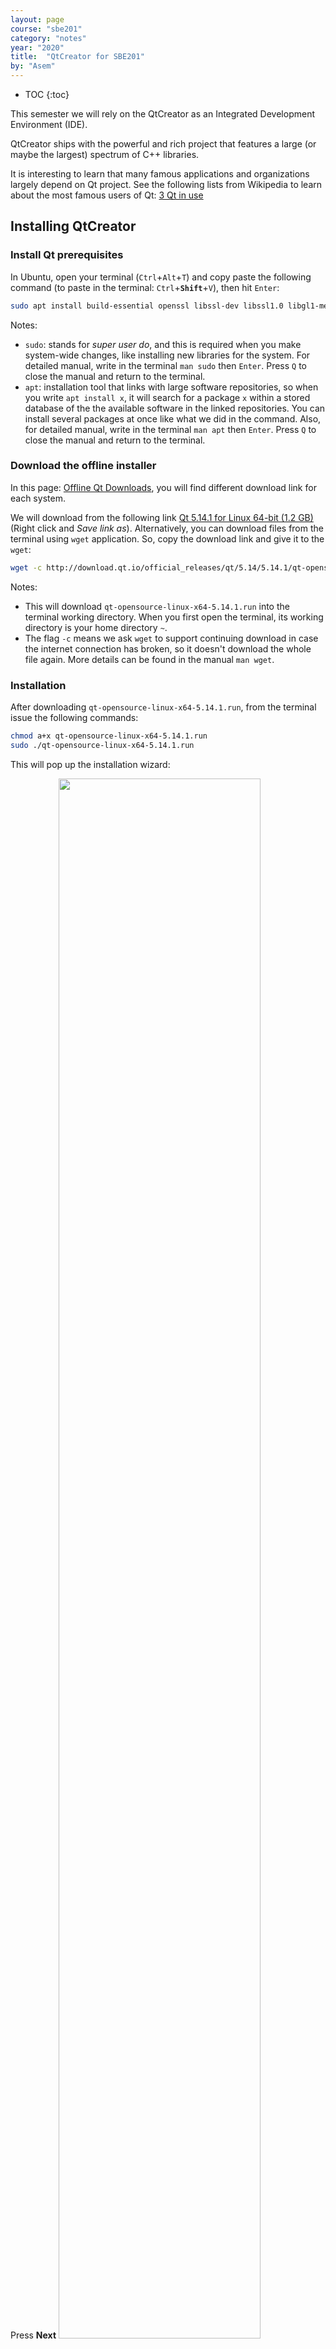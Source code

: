 ```yaml
---
layout: page
course: "sbe201"
category: "notes"
year: "2020"
title:  "QtCreator for SBE201"
by: "Asem"
---
```


* TOC
{:toc}


This semester we will rely on the QtCreator as an Integrated Development Environment (IDE).

QtCreator ships with the powerful and rich project that features a large (or maybe the largest) spectrum of C++ libraries.

It is interesting to learn that many famous applications and organizations largely depend on Qt project. See the following lists from Wikipedia to learn about the most famous users of Qt: [3 Qt in use](https://en.wikipedia.org/wiki/Qt_(software)#Qt_in_use)


## Installing QtCreator

### Install Qt prerequisites

In Ubuntu, open your terminal (`Ctrl`+`Alt`+`T`) and copy paste the following command (to paste in the terminal: `Ctrl`+**`Shift`**+`V`), then hit `Enter`:

```bash
sudo apt install build-essential openssl libssl-dev libssl1.0 libgl1-mesa-dev wget
```

<div class="alert alert-primary" role="alert">

<i class="fas fa-info"></i> Notes:

* `sudo`: stands for _super user do_, and this is required when you make system-wide changes, like installing new libraries for the system. For detailed manual, write in the terminal `man sudo` then `Enter`. Press `Q` to close the manual and return to the terminal.
* `apt`: installation tool that links with large software repositories, so when you write `apt install x`, it will search for a package `x` within a stored database of the the available software in the linked repositories. You can install several packages at once like what we did in the command. Also, for detailed manual, write in the terminal `man apt` then `Enter`. Press `Q` to close the manual and return to the terminal.

</div>


### Download the offline installer

In this page: [Offline Qt Downloads](https://www.qt.io/offline-installers), you will find different download link for each system.

We will download from the following link [Qt 5.14.1 for Linux 64-bit (1.2 GB)](http://download.qt.io/official_releases/qt/5.14/5.14.1/qt-opensource-linux-x64-5.14.1.run) (Right click and _Save link as_). Alternatively, you can download files from the terminal using `wget` application. So, copy the download link and give it to the `wget`:

```bash
wget -c http://download.qt.io/official_releases/qt/5.14/5.14.1/qt-opensource-linux-x64-5.14.1.run
```

<div class="alert alert-primary" role="alert">

<i class="fas fa-info"></i> Notes:

* This will download `qt-opensource-linux-x64-5.14.1.run` into the terminal working directory. When you first open the terminal, its working directory is your home directory `~`.
* The flag `-c` means we ask `wget` to support continuing download in case the internet connection has broken, so it doesn't download the whole file again. More details can be found in the manual `man wget`.

</div>

### Installation

After downloading `qt-opensource-linux-x64-5.14.1.run`, from the terminal issue the following commands:

```bash
chmod a+x qt-opensource-linux-x64-5.14.1.run
sudo ./qt-opensource-linux-x64-5.14.1.run
```

This will pop up the installation wizard:

Press **Next**
<img src="../media/qt1.png" style="width:80%">

Create an account for the first time, then press **Next**:

<img src="../media/qt2.png" style="width:80%">

Tick for your consent to the obligations shown

<img src="../media/qt3.png" style="width:80%">

**Next**

<img src="../media/qt4.png" style="width:80%">

Specify the location of the installation, then **Next**:

<img src="../media/qt5.png" style="width:80%">

Just select the two items highlighted, then **Next**:

<img src="../media/qt6.png" style="width:80%">

**Agree** for the listed licenses, then **Next**:

<img src="../media/qt7.png" style="width:80%">

Finally proceed with **Install**, and **Finish**.

### Run your QtCreator

For the first time, open the Ubuntu dash <img src="../media/dash.png" style="height:1em;width:1em;"> (at the left bottom corner), then look for _Qt_.
Alternatively, run directly from the terminal using:

```bash
/opt/Qt5.14.1/Tools/QtCreator/bin/qtcreator.sh
```

Finally, to add the QtCreator to the menu on the left as a shortcut, right click on the icon, then press _Add to the favourites_.

<img src="../media/qt8.png" style="width:80%">


## Running your first project

Open QtCreator, and from the menu bar press **File**->**New File or Project..**

<img src="../media/qt9.png" style="width:80%">


From the dialog menu, select **Application**->**Qt Console Application**->**Choose**

<img src="../media/qt10.png" style="width:80%">


Select the location and the name of the project

<img src="../media/qt10.png" style="width:80%">

<div class="alert alert-primary" role="alert">

<i class="fas fa-info"></i> Note:

* Avoid using spaces in a file or a folder name. Instead, use `-` or `_` to separate words. Alternatively, you may use _PascalCase_ naming convention.

</div>


Use **CMake** as a build system:

<img src="../media/qt11.png" style="width:80%">


Now leave this as it is:

<img src="../media/qt12.png" style="width:80%">


Leave as it is:

<img src="../media/qt13.png" style="width:80%">


Now all is good, click **Finish**:

<img src="../media/qt14.png" style="width:80%">


Finally, you will find the file `main.cpp` opened with the following content there:

```c++
#include <QCoreApplication>

int main(int argc, char *argv[])
{
  QCoreApplication a(argc, argv);

  return a.exec();
}
```


Instead let's use the following code:


```c++
#include <iostream>

int main()
{
  std::cout << "Hello SBE 201!\n";
  return 0;
}
```

Then press on the **Build** icon to compile your code:

<img src="../media/qt15.png" style="width:80%">


